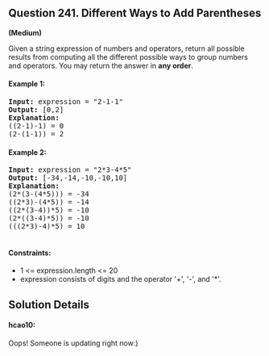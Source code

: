 ## Question 241.  Different Ways to Add Parentheses
**(Medium)**  

Given a string expression of numbers and operators, return all possible results from computing all the different possible ways to group numbers and operators. You may return the answer in **any order**.

#### Example 1:
<pre>
<b>Input:</b> expression = "2-1-1"
<b>Output:</b> [0,2]
<b>Explanation:</b>
((2-1)-1) = 0 
(2-(1-1)) = 2
</pre>

#### Example 2:
<pre>
<b>Input:</b> expression = "2*3-4*5"
<b>Output:</b> [-34,-14,-10,-10,10]
<b>Explanation:</b>
(2*(3-(4*5))) = -34 
((2*3)-(4*5)) = -14 
((2*(3-4))*5) = -10 
(2*((3-4)*5)) = -10 
(((2*3)-4)*5) = 10
 </pre>

#### Constraints:

- 1 <= expression.length <= 20
- expression consists of digits and the operator '+', '-', and '*'.



## Solution Details

#### hcao10:
Oops! Someone is updating right now:)
